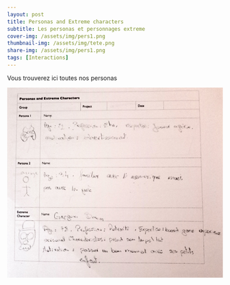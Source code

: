 ```yaml
---
layout: post
title: Personas and Extreme characters
subtitle: Les personas et personnages extreme
cover-img: /assets/img/pers1.png
thumbnail-img: /assets/img/tete.png
share-img: /assets/img/pers1.png
tags: [Interactions]
---
```



Vous trouverez ici toutes nos personas 

![Personas1](/assets/img/pers1.png)

